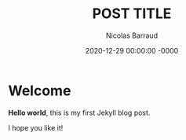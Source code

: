 ﻿---
layout: post
title: "POST TITLE"
date: 2020-12-29 00:00:00 -0000
author: Nicolas Barraud
tags: blazor javascript node
---

# Welcome

**Hello world**, this is my first Jekyll blog post.

I hope you like it!